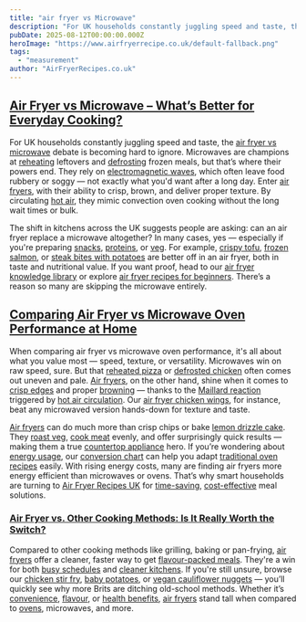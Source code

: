```yaml
---
title: "air fryer vs Microwave"
description: "For UK households constantly juggling speed and taste, the air fryer vs microwave debate is becoming hard to ignore. Microwaves are champions at reheating leftovers and defrosting frozen meals, but that’s where their powers end. They rely on electromagnetic waves, which often leave food rubbery or soggy — not exactly what you'd want after a long day. Enter air fryers, with their ability to crisp, brown, and deliver proper texture. By circulating hot air, they mimic convection oven cooking without the long wait times or bulk."
pubDate: 2025-08-12T00:00:00.000Z
heroImage: "https://www.airfryerrecipe.co.uk/default-fallback.png"
tags:
  - "measurement"
author: "AirFryerRecipes.co.uk"
---
```


<h2 id=""><a href="https://www.airfryerrecipe.co.uk/air-fryer-knowledge-library" id=""><strong id="">Air Fryer vs Microwave – What’s Better for Everyday Cooking?</strong></a></h2><p id="">For UK households constantly juggling speed and taste, the <a target="_new" href="https://www.airfryerrecipe.co.uk/air-fryer-knowledge-library" id="">air fryer vs microwave</a> debate is becoming hard to ignore. <a target="_new" id="">Microwaves</a> are champions at <a target="_new" href="https://www.airfryerrecipe.co.uk/recipes/air-fryer-eggs" id="">reheating</a> leftovers and <a target="_new" href="https://www.airfryerrecipe.co.uk/recipes/frozen-chicken-breast-air-fryer-uk" id="">defrosting</a> frozen meals, but that’s where their powers end. They rely on <a target="_new" href="https://www.airfryerrecipe.co.uk/air-fryer-knowledge-library" id="">electromagnetic waves</a>, which often leave food rubbery or soggy — not exactly what you'd want after a long day. Enter <a target="_new" href="https://www.airfryerrecipe.co.uk/air-fryer-brands" id="">air fryers</a>, with their ability to crisp, brown, and deliver proper texture. By circulating <a target="_new" href="https://www.airfryerrecipe.co.uk/air-fryer-knowledge-library" id="">hot air</a>, they mimic <a target="_new" id="">convection oven</a> cooking without the long wait times or bulk.</p><p id="">The shift in kitchens across the UK suggests people are asking: <a target="_new" id="">can an air fryer replace a microwave</a> altogether? In many cases, yes — especially if you're preparing <a target="_new" href="https://www.airfryerrecipe.co.uk/categories/snacks" id="">snacks</a>, <a target="_new" href="https://www.airfryerrecipe.co.uk/recipe-category/chicken" id="">proteins</a>, or <a target="_new" href="https://www.airfryerrecipe.co.uk/recipe-category/vegetables" id="">veg</a>. For example, <a target="_new" href="https://www.airfryerrecipe.co.uk/recipes/crispy-air-fried-tofu" id="">crispy tofu</a>, <a target="_new" href="https://www.airfryerrecipe.co.uk/recipes/air-fryer-frozen-salmon-fillets" id="">frozen salmon</a>, or <a target="_new" href="https://www.airfryerrecipe.co.uk/recipes/air-fryer-steak-bites-potatoes" id="">steak bites with potatoes</a> are better off in an air fryer, both in taste and nutritional value. If you want proof, head to our <a target="_new" href="https://www.airfryerrecipe.co.uk/air-fryer-knowledge-library" id="">air fryer knowledge library</a> or explore <a target="_new" href="https://www.airfryerrecipe.co.uk/categories/air-fryer-recipes-for-beginners" id="">air fryer recipes for beginners</a>. There’s a reason so many are skipping the microwave entirely.</p><h2 id=""><a href="https://www.airfryerrecipe.co.uk/air-fryer-knowledge-library" id=""><strong id="">Comparing Air Fryer vs Microwave Oven Performance at Home</strong></a></h2><p id="">When comparing <a target="_new" id="">air fryer vs microwave oven</a> performance, it's all about what you value most — speed, texture, or versatility. <a target="_new" id="">Microwaves</a> win on raw speed, sure. But that <a target="_new" href="https://www.airfryerrecipe.co.uk/recipes/air-fryer-pizza" id="">reheated pizza</a> or <a target="_new" href="https://www.airfryerrecipe.co.uk/recipes/frozen-chicken-breast-air-fryer-uk" id="">defrosted chicken</a> often comes out uneven and pale. <a target="_new" href="https://www.airfryerrecipe.co.uk/air-fryer-brands" id="">Air fryers</a>, on the other hand, shine when it comes to <a target="_new" href="https://www.airfryerrecipe.co.uk/recipes/homemade-air-fryer-chips" id="">crisp edges</a> and proper <a target="_new" href="https://www.airfryerrecipe.co.uk/recipes/air-fryer-fried-chicken-tenders" id="">browning</a> — thanks to the <a target="_new" href="https://www.airfryerrecipe.co.uk/air-fryer-knowledge-library" id="">Maillard reaction</a> triggered by <a target="_new" href="https://www.airfryerrecipe.co.uk/air-fryer-knowledge-library" id="">hot air circulation</a>. Our <a target="_new" href="https://www.airfryerrecipe.co.uk/recipes/air-fryer-chicken-wings" id="">air fryer chicken wings</a>, for instance, beat any microwaved version hands-down for texture and taste.</p><p id=""><a href="https://www.airfryerrecipe.co.uk/air-fryer-brands" id="">Air fryers</a> can do much more than crisp chips or bake <a target="_new" href="https://www.airfryerrecipe.co.uk/recipes/air-fryer-lemon-drizzle-cake" id="">lemon drizzle cake</a>. They <a target="_new" href="https://www.airfryerrecipe.co.uk/recipes/air-fryer-roasted-vegetables" id="">roast veg</a>, <a target="_new" href="https://www.airfryerrecipe.co.uk/recipe-category/beef" id="">cook meat</a> evenly, and offer surprisingly quick results — making them a true <a target="_new" href="https://www.airfryerrecipe.co.uk/air-fryer-brands" id="">countertop appliance</a> hero. If you’re wondering about <a target="_new" href="https://www.airfryerrecipe.co.uk/air-fryer-cleaner" id="">energy usage</a>, our <a target="_new" href="https://www.airfryerrecipe.co.uk/air-fryer-conversion-chart" id="">conversion chart</a> can help you adapt <a target="_new" href="https://www.airfryerrecipe.co.uk/recipes/ninja-air-fryer-roast-potatoes" id="">traditional oven recipes</a> easily. With rising <a target="_new" id="">energy costs</a>, many are finding air fryers more <a target="_new" id="">energy efficient</a> than microwaves or ovens. That’s why smart households are turning to <a target="_new" href="https://www.airfryerrecipe.co.uk" id="">Air Fryer Recipes UK</a> for <a target="_new" href="https://www.airfryerrecipe.co.uk/recipes/air-fryer-diced-chicken" id="">time-saving</a>, <a target="_new" href="https://www.airfryerrecipe.co.uk/recipes/air-fryer-vegetable-medley" id="">cost-effective</a> meal solutions.</p><h3 id=""><a href="https://www.airfryerrecipe.co.uk/air-fryer-knowledge-library" id=""><strong id="">Air Fryer vs. Other Cooking Methods: Is It Really Worth the Switch?</strong></a></h3><p id="">Compared to <a target="_new" id="">other cooking methods</a> like grilling, baking or pan-frying, <a target="_new" href="https://www.airfryerrecipe.co.uk/air-fryer-brands" id="">air fryers</a> offer a cleaner, faster way to get <a target="_new" href="https://www.airfryerrecipe.co.uk/categories/comfort-food" id="">flavour-packed meals</a>. They're a win for both <a target="_new" href="https://www.airfryerrecipe.co.uk/recipes/air-fryer-chicken-vegetable-tray-bake" id="">busy schedules</a> and <a target="_new" href="https://www.airfryerrecipe.co.uk/air-fryer-cleaner" id="">cleaner kitchens</a>. If you're still unsure, browse our <a target="_new" href="https://www.airfryerrecipe.co.uk/recipes/chicken-stir-fry-air-fryer" id="">chicken stir fry</a>, <a target="_new" href="https://www.airfryerrecipe.co.uk/recipes/air-fryer-baby-potatoes" id="">baby potatoes</a>, or <a target="_new" href="https://www.airfryerrecipe.co.uk/recipes/air-fryer-cauliflower-nuggets" id="">vegan cauliflower nuggets</a> — you’ll quickly see why more Brits are ditching old-school methods. Whether it’s <a target="_new" href="https://www.airfryerrecipe.co.uk/recipes/air-fryer-canned-biscuits" id="">convenience</a>, <a target="_new" href="https://www.airfryerrecipe.co.uk/recipes/air-fryer-salmon-garlic-lemon" id="">flavour</a>, or <a target="_new" href="https://www.airfryerrecipe.co.uk/categories/healthy-recipes" id="">health benefits</a>, <a target="_new" href="https://www.airfryerrecipe.co.uk/air-fryer-brands" id="">air fryers</a> stand tall when compared to <a target="_new" href="https://www.airfryerrecipe.co.uk/recipes/air-fryer-oven-chips" id="">ovens</a>, <a target="_new" id="">microwaves</a>, and more.</p><p id="">‍</p>